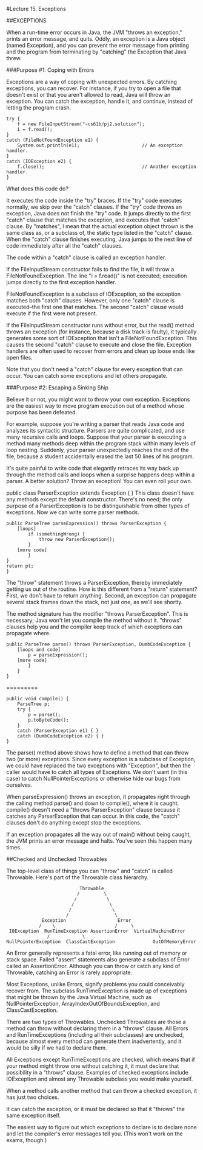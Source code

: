 #Lecture 15. Exceptions

##EXCEPTIONS

When a run-time error occurs in Java, the JVM "throws an exception," prints an error message, and quits. Oddly, an exception is a Java object (named Exception), and you can prevent the error message from printing and the program from terminating by "catching" the Exception that Java threw.

###Purpose #1: Coping with Errors

Exceptions are a way of coping with unexpected errors. By catching exceptions, you can recover. For instance, if you try to open a file that doesn't exist or that you aren't allowed to read, Java will throw an exception. You can catch the exception, handle it, and continue, instead of letting the program crash.

	try {
	    f = new FileInputStream("~cs61b/pj2.solution");
	    i = f.read();
	}
	catch (FileNotFoundException e1) {
	    System.out.println(e1);                       // An exception handler.
	}
	catch (IOException e2) {
	    f.close();                                    // Another exception handler.
	}
What does this code do?

It executes the code inside the "try" braces.
If the "try" code executes normally, we skip over the "catch" clauses.
If the "try" code throws an exception, Java does not finish the "try" code. It jumps directly to the first "catch" clause that matches the exception, and executes that "catch" clause. By "matches", I mean that the actual exception object thrown is the same class as, or a subclass of, the static type listed in the "catch" clause.
When the "catch" clause finishes executing, Java jumps to the next line of code immediately after all the "catch" clauses.

The code within a "catch" clause is called an exception handler.

If the FileInputStream constructor fails to find the file, it will throw a FileNotFoundException. The line "i = f.read()" is not executed; execution jumps directly to the first exception handler.

FileNotFoundException is a subclass of IOException, so the exception matches both "catch" clauses. However, only one "catch" clause is executed–the first one that matches. The second "catch" clause would execute if the first were not present.

If the FileInputStream constructor runs without error, but the read() method throws an exception (for instance, because a disk track is faulty), it typically generates some sort of IOException that isn't a FileNotFoundException. This causes the second "catch" clause to execute and close the file. Exception handlers are often used to recover from errors and clean up loose ends like open files.

Note that you don't need a "catch" clause for every exception that can occur. You can catch some exceptions and let others propagate.

###Purpose #2: Escaping a Sinking Ship

Believe it or not, you might want to throw your own exception. Exceptions are the easiest way to move program execution out of a method whose purpose has been defeated.

For example, suppose you're writing a parser that reads Java code and analyzes its syntactic structure. Parsers are quite complicated, and use many recursive calls and loops. Suppose that your parser is executing a method many methods deep within the program stack within many levels of loop nesting. Suddenly, your parser unexpectedly reaches the end of the file, because a student accidentally erased the last 50 lines of his program.

It's quite painful to write code that elegantly retraces its way back up through the method calls and loops when a surprise happens deep within a parser. A better solution? Throw an exception! You can even roll your own.

public class ParserException extends Exception { }
This class doesn't have any methods except the default constructor. There's no need; the only purpose of a ParserException is to be distinguishable from other types of exceptions. Now we can write some parser methods.

	public ParseTree parseExpression() throws ParserException {
	    [loops]
	        if (somethingWrong) {
	            throw new ParserException();
	        }
	    [more code]
	        }
	}
	return pt;
	}
The "throw" statement throws a ParserException, thereby immediately getting us out of the routine. How is this different from a "return" statement? First, we don't have to return anything. Second, an exception can propagate several stack frames down the stack, not just one, as we'll see shortly.

The method signature has the modifier "throws ParserException". This is necessary; Java won't let you compile the method without it. "throws" clauses help you and the compiler keep track of which exceptions can propagate where.

	public ParseTree parse() throws ParserException, DumbCodeException {
	    [loops and code]
	        p = parseExpression();
	    [more code]
	        }
	    }
	}

=========


	public void compile() {
	    ParseTree p;
	    try {
	        p = parse();
	        p.toByteCode();
	    }
	    catch (ParserException e1) { }
	    catch (DumbCodeException e2) { }
	}
The parse() method above shows how to define a method that can throw two (or more) exceptions. Since every exception is a subclass of Exception, we could have replaced the two exceptions with "Exception", but then the caller would have to catch all types of Exceptions. We don't want (in this case) to catch NullPointerExceptions or otherwise hide our bugs from ourselves.

When parseExpression() throws an exception, it propagates right through the calling method parse() and down to compile(), where it is caught. compile() doesn't need a "throws ParserException" clause because it catches any ParserException that can occur. In this code, the "catch" clauses don't do anything except stop the exceptions.

If an exception propagates all the way out of main() without being caught, the JVM prints an error message and halts. You've seen this happen many times.

##Checked and Unchecked Throwables

The top-level class of things you can "throw" and "catch" is called Throwable. Here's part of the Throwable class hierarchy.

	                           Throwable
	                          /         \
	                         /           \
	                        /             \
	                       /               \
	                      /                 \
	             Exception                   Error
	            /    \                      /     \
	 IOException  RunTimeException AssertionError  VirtualMachineError
	               /            \                           \
	NullPointerException  ClassCastException              OutOfMemoryError
An Error generally represents a fatal error, like running out of memory or stack space. Failed "assert" statements also generate a subclass of Error called an AssertionError. Although you can throw or catch any kind of Throwable, catching an Error is rarely appropriate.

Most Exceptions, unlike Errors, signify problems you could conceivably recover from. The subclass RunTimeException is made up of exceptions that might be thrown by the Java Virtual Machine, such as NullPointerException, ArrayIndexOutOfBoundsException, and ClassCastException.

There are two types of Throwables. Unchecked Throwables are those a method can throw without declaring them in a "throws" clause. All Errors and RunTimeExceptions (including all their subclasses) are unchecked, because almost every method can generate them inadvertently, and it would be silly if we had to declare them.

All Exceptions except RunTimeExceptions are checked, which means that if your method might throw one without catching it, it must declare that possibility in a "throws" clause. Examples of checked exceptions include IOException and almost any Throwable subclass you would make yourself.

When a method calls another method that can throw a checked exception, it has just two choices.

It can catch the exception, or
it must be declared so that it "throws" the same exception itself.


The easiest way to figure out which exceptions to declare is to declare none and let the compiler's error messages tell you. (This won't work on the exams, though.)